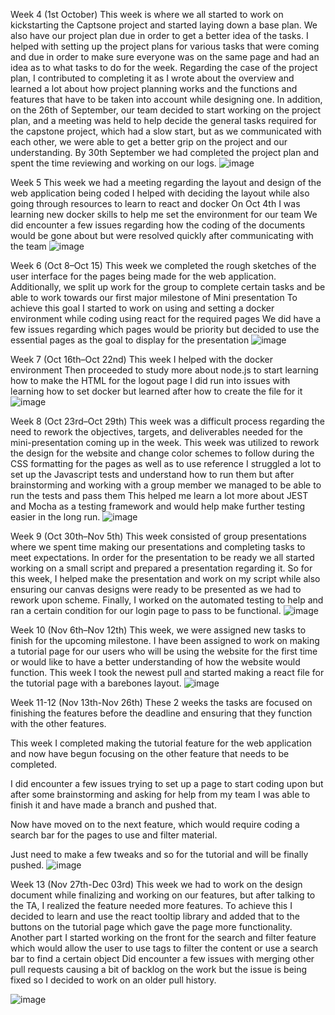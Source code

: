 Week 4 (1st October)
This week is where we all started to work on kickstarting the Captsone project and started laying down a base plan. We also have our project plan due in order to get a better idea of the tasks.
I helped with setting up the project plans for various tasks that were coming and due in order to make sure everyone was on the same page and had an idea as to what tasks to do for the week.
Regarding the case of the project plan, I contributed to completing it as I wrote about the overview and learned a lot about how project planning works and the functions and features that have to be taken into account while designing one.
In addition, on the 26th of September, our team decided to start working on the project plan, and a meeting was held to help decide the general tasks required for the capstone project, which had a slow start, but as we communicated with each other, we were able to get a better grip on the project and our understanding.
By 30th September we had completed the project plan and spent the time reviewing and working on our logs.
![image](https://github.com/COSC-499-W2023/year-long-project-team-11/assets/95616247/2acadadb-6c12-49d9-a24d-a469e58c023c)


Week 5 
This week we had a meeting regarding the layout and design of the web application being coded
I helped with deciding the layout while also going through resources to learn to react and docker 
On Oct 4th I was learning new docker skills to help me set the environment for our team
We did encounter a few issues regarding how the coding of the documents would be gone about but were resolved quickly after communicating with the team
![image](https://github.com/COSC-499-W2023/year-long-project-team-11/assets/95616247/0dfe6aa9-edbc-4a58-bf4d-4ade06c3e757)

Week 6 (Oct 8–Oct 15)
This week we completed the rough sketches of the user interface for the pages being made for the web application.
Additionally, we split up work for the group to complete certain tasks and be able to work towards our first major milestone of Mini presentation
To achieve this goal I started to work on using and setting a docker environment while coding using react for the required pages
We did have a few issues regarding which pages would be priority but decided to use the essential pages as the goal to display for the presentation
![image](https://github.com/COSC-499-W2023/year-long-project-team-11/assets/95616247/5840dc21-0a4a-4a29-9797-b924a011b3b0)

Week 7 (Oct 16th–Oct 22nd)
This week I helped with the docker environment 
Then proceeded to study more about node.js to start learning how to make the HTML for the logout page
I did run into issues with learning how to set docker but learned after how to create the file for it
![image](https://github.com/COSC-499-W2023/year-long-project-team-11/assets/95616247/581a2c19-a3b0-48a8-9742-3a512df7eb98)

Week 8 (Oct 23rd–Oct 29th)
This week was a difficult process regarding the need to rework the objectives, targets, and deliverables needed for the mini-presentation coming up in the week.
This week was utilized to rework the design for the website and change color schemes to follow during the CSS formatting for the pages as well as to use reference
I struggled a lot to set up the Javascript tests and understand how to run them but after brainstorming and working with a group member we managed to be able to run the tests and pass them
This helped me learn a lot more about JEST and Mocha as a testing framework and would help make further testing easier in the long run.
![image](https://github.com/COSC-499-W2023/year-long-project-team-11/assets/95616247/c36de39e-42e9-441b-a53c-7c0ce7d275eb)

Week 9 (Oct 30th–Nov 5th)
This week consisted of group presentations where we spent time making our presentations and completing tasks to meet expectations.
In order for the presentation to be ready we all started working on a small script and prepared a presentation regarding it.
So for this week, I helped make the presentation and work on my script while also ensuring our canvas designs were ready to be presented as we had to rework upon scheme.
Finally, I worked on the automated testing to help and ran a certain condition for our login page to pass to be functional.
![image](https://github.com/COSC-499-W2023/year-long-project-team-11/assets/95616247/5eb1eccf-c5b9-41ed-9085-7e63621511ef)

Week 10 (Nov 6th–Nov 12th)
This week, we were assigned new tasks to finish for the upcoming milestone.
I have been assigned to work on making a tutorial page for our users who will be using the website for the first time or would like to have a better understanding of how the website would function.
This week I took the newest pull and started making a react file for the tutorial page with a barebones layout.
![image](https://github.com/COSC-499-W2023/year-long-project-team-11/assets/95616247/3ebcf966-f470-4d84-b036-91b06f8ca6ee)

Week 11-12 (Nov 13th-Nov 26th)
These 2 weeks the tasks are focused on finishing the features before the deadline and ensuring that they function with the other features.

This week I completed making the tutorial feature for the web application and now have begun focusing on the other feature that needs to be completed.

I did encounter a few issues trying to set up a page to start coding upon but after some brainstorming and asking for help from my team I was able to finish it and have made a branch and pushed that.

Now have moved on to the next feature, which would require coding a search bar for the pages to use and filter material.

Just need to make a few tweaks and so for the tutorial and will be finally pushed.
![image](https://github.com/COSC-499-W2023/year-long-project-team-11/assets/95616247/cd286a92-f802-4db6-b7db-97a976cad0ee)

Week 13 (Nov 27th-Dec 03rd)
This week we had to work on the design document while finalizing and working on our features, but after talking to the TA, I realized the feature needed more features.
To achieve this I decided to learn and use the react tooltip library and added that to the buttons on the tutorial page which gave the page more functionality. 
Another part I started working on the front for the search and filter feature which would allow the user to use tags to filter the content or use a search bar to find a certain object 
Did encounter a few issues with merging other pull requests causing a bit of backlog on the work but the issue is being fixed so I decided to work on an older pull history.

![image](https://github.com/COSC-499-W2023/year-long-project-team-11/assets/95616247/d1717f92-b9c3-45cf-82f7-4435fafdeaa5)



